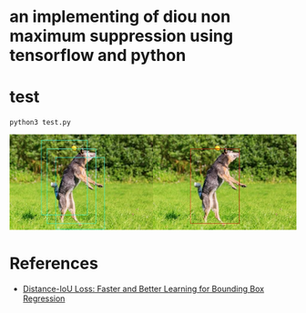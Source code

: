 # an implementing of diou non maximum suppression using tensorflow and python

# test
```
python3 test.py
```

 ![](test_pictures/result.jpg)

# References
* [Distance-IoU Loss: Faster and Better Learning for Bounding Box Regression](https://arxiv.org/pdf/1911.08287)

